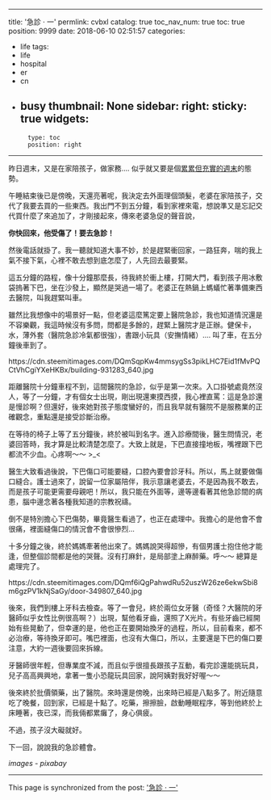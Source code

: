 
---
title: '急診 · 一'
permlink: cvbxl
catalog: true
toc_nav_num: true
toc: true
position: 9999
date: 2018-06-10 02:51:57
categories:
- life
tags:
- life
- hospital
- er
- cn
- busy
thumbnail: None
sidebar:
    right:
        sticky: true
widgets:
    -
        type: toc
        position: right
---


昨日週末，又是在家陪孩子，做家務.... 似乎就又要是個[累累但充實的週末](https://steemit.com/weekend/@deanliu/2v4mer)的態勢。

午睡結束後已是傍晚，天還亮著呢，我決定去外面理個頭髮，老婆在家陪孩子，交代了我要去買的一些東西。我出門不到五分鐘，看到家裡來電，想說準又是忘記交代買什麼了來追加了，才剛接起來，傳來老婆急促的聲音說，

**你快回來，他受傷了！要去急診！**

然後電話就掛了。我一聽就知道大事不妙，於是趕緊衝回家，一路狂奔，喘的我上氣不接下氣，心裡不敢去想到底怎麼了，人先回去最要緊。

這五分鐘的路程，像十分鐘那麼長，待我終於衝上樓，打開大門，看到孩子用冰敷袋摀著下巴，坐在沙發上，顯然是哭過一場了。老婆正在熱鍋上螞蟻忙著準備東西去醫院，叫我趕緊叫車。

雖然比我想像中的場景好一點，但老婆這麼篤定要上醫院急診，我也知道情況還是不容樂觀，我這時候沒有多問，問都是多餘的，趕緊上醫院才是正辦。健保卡，水，薄外套（醫院急診冷氣都很強），書跟小玩具（安撫情緒）.... 叫了車，在五分鐘後車到了。

<div class=pull-left>https://cdn.steemitimages.com/DQmSqpKw4mmsygSs3pikLHC7Eid1fMvPQCtVhCgiYXeHKBx/building-931283_640.jpg</div>

距離醫院十分鐘車程不到，這間醫院的急診，似乎是第一次來。入口掛號處竟然沒人，等了一分鐘，才有個女士出現，剛出現還東摸西摸，我心裡直罵：這是急診還是慢診啊？但還好，後來她對孩子態度蠻好的，而且我早就有醫院不是服務業的正確觀念，重點還是接受診斷治療。

在等待的椅子上等了五分鐘後，終於被叫到名字。進入診療間後，醫生問情況，老婆回答時，我才算是比較清楚怎麼了。大致上就是，下巴直接撞地板，嘴裡跟下巴都流不少血。心疼啊～～ >_<

醫生大致看過後說，下巴傷口可能要縫，口腔內要會診牙科。所以，馬上就要做傷口縫合。護士過來了，說留一位家屬陪伴，我示意讓老婆去，不是因為我不敢去，而是孩子可能更需要母親吧！所以，我只能在外面等，邊等邊看著其他急診間的病患，腦中邊念著各種我知道的宗教祝禱。

倒不是特別擔心下巴傷勢，畢竟醫生看過了，也正在處理中。我擔心的是他會不會很痛，裡面縫傷口的情況會不會很慘烈... 

十多分鐘之後，終於媽媽牽著他出來了。媽媽說哭得超慘，有個男護士抱住他才能逢，但整個診間都是他的哭聲。沒有打麻針，是局部塗上麻醉藥。呼～～ 總算是處理完了。

<div class=pull-right>https://cdn.steemitimages.com/DQmf6iQgPahwdRu52uszW26ze6ekwSbi8m6gzPV1kNjSaGy/door-349807_640.jpg</div>

後來，我們到樓上牙科去檢查。等了一會兒，終於兩位女牙醫（奇怪？大醫院的牙醫師似乎女性比例很高啊？）出現，幫他看牙齒，還照了X光片。有些牙齒已經開始有些晃動了，但幸運的是，他也正在要開始換牙的過程，所以，目前看來，都不必治療，等待換牙即可。嘴巴裡面，也沒有大傷口，所以，主要還是下巴的傷口要注意，大約一週後要回來拆線。

牙醫師很年輕，但專業度不減，而且似乎很擅長跟孩子互動，看完診還能挑玩具，兒子高高興興地，拿著一隻小恐龍玩具回家，說阿姨對我好好喔～～

後來終於批價領藥，出了醫院。來時還是傍晚，出來時已經是八點多了。附近隨意吃了晚餐，回到家，已經是十點了。吃藥，擦擦臉，啟動睡眠程序，等到他終於上床睡著，夜已深，而我倆都累癱了，身心俱疲。

不過，孩子沒大礙就好。

下一回，說說我的急診體會。

*images - pixabay*

- - -

This page is synchronized from the post: ['急診 · 一'](https://steemit.com/@deanliu/cvbxl)
